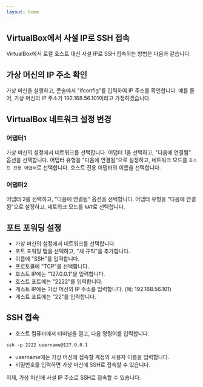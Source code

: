 ```yaml
---
layout: home
---
```


## VirtualBox에서 사설 IP로 SSH 접속
VirtualBox에서 로컬 호스트 대신 사설 IP로 SSH 접속하는 방법은 다음과 같습니다.

## 가상 머신의 IP 주소 확인
가상 머신을 실행하고, 콘솔에서 "ifconfig"를 입력하여 IP 주소를 확인합니다.
예를 들어, 가상 머신의 IP 주소가 192.168.56.101이라고 가정하겠습니다.

## VirtualBox 네트워크 설정 변경

### 어댑터1
가상 머신의 설정에서 네트워크를 선택합니다.
어댑터 1을 선택하고, "다음에 연결됨" 옵션을 선택합니다.
어댑터 유형을 "다음에 연결됨"으로 설정하고, 네트워크 모드를 `호스트 전용 어댑터`로 선택합니다.
호스트 전용 어댑터의 이름을 선택합니다.

### 어댑터2
어댑터 2를 선택하고, "다음에 연결됨" 옵션을 선택합니다.
어댑터 유형을 "다음에 연결됨"으로 설정하고, 네트워크 모드를 `NAT`로 선택합니다.

## 포트 포워딩 설정

* 가상 머신의 설정에서 네트워크를 선택합니다.
* 포트 포워딩 탭을 선택하고, "새 규칙"을 추가합니다.
* 이름에 "SSH"를 입력합니다.
* 프로토콜에 "TCP"를 선택합니다.
* 호스트 IP에는 "127.0.0.1"을 입력합니다.
* 호스트 포트에는 "2222"를 입력합니다.
* 게스트 IP에는 가상 머신의 IP 주소를 입력합니다. (예: 192.168.56.101)
* 게스트 포트에는 "22"를 입력합니다.

## SSH 접속
* 호스트 컴퓨터에서 터미널을 열고, 다음 명령어를 입력합니다.
```
ssh -p 2222 username@127.0.0.1
```
* username에는 가상 머신에 접속할 계정의 사용자 이름을 입력합니다.
* 비밀번호를 입력하면 가상 머신에 SSH로 접속할 수 있습니다.

이제, 가상 머신에 사설 IP 주소로 SSH로 접속할 수 있습니다.